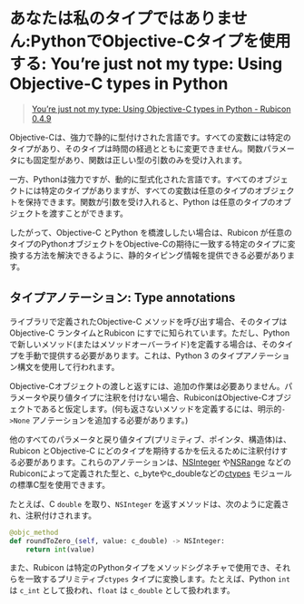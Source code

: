 # あなたは私のタイプではありません:PythonでObjective-Cタイプを使用する: You’re just not my type: Using Objective-C types in Python

> [You’re just not my type: Using Objective-C types in Python - Rubicon 0.4.9](https://rubicon-objc.readthedocs.io/en/stable/how-to/type-mapping.html)


Objective-Cは、強力で静的に型付けされた言語です。すべての変数には特定のタイプがあり、そのタイプは時間の経過とともに変更できません。関数パラメータにも固定型があり、関数は正しい型の引数のみを受け入れます。

一方、Pythonは強力ですが、動的に型式化された言語です。すべてのオブジェクトには特定のタイプがありますが、すべての変数は任意のタイプのオブジェクトを保持できます。関数が引数を受け入れると、Python は任意のタイプのオブジェクトを渡すことができます。

したがって、Objective-C とPython を橋渡ししたい場合は、Rubicon が任意のタイプのPythonオブジェクトをObjective-Cの期待に一致する特定のタイプに変換する方法を解決できるように、静的タイピング情報を提供できる必要があります。


## タイプアノテーション: Type annotations

ライブラリで定義されたObjective-C メソッドを呼び出す場合、そのタイプはObjective-C ランタイムとRubicon にすでに知られています。ただし、Python で新しいメソッド(またはメソッドオーバーライド)を定義する場合は、そのタイプを手動で提供する必要があります。これは、Python 3 のタイプアノテーション構文を使用して行われます。

Objective-Cオブジェクトの渡しと返すには、追加の作業は必要ありません。パラメータや戻り値タイプに注釈を付けない場合、RubiconはObjective-Cオブジェクトであると仮定します。(何も返さないメソッドを定義するには、明示的`->None` アノテーションを追加する必要があります。)



他のすべてのパラメータと戻り値タイプ(プリミティブ、ポインタ、構造体)は、Rubicon とObjective-C にどのタイプを期待するかを伝えるために注釈付けする必要があります。これらのアノテーションは、[NSInteger](https://rubicon-objc.readthedocs.io/en/stable/reference/rubicon-objc-types.html#rubicon.objc.types.NSInteger) や[NSRange](https://rubicon-objc.readthedocs.io/en/stable/reference/rubicon-objc-types.html#rubicon.objc.types.NSRange) などのRubiconによって定義された型と、c_byteやc_doubleなどの[ctypes](https://docs.python.org/ja/3.10/library/ctypes.html#module-ctypes) モジュールの標準C型を使用できます。

たとえば、C `double` を取り、`NSInteger` を返すメソッドは、次のように定義され、注釈付けされます。


```python
@objc_method
def roundToZero_(self, value: c_double) -> NSInteger:
    return int(value)
```

また、Rubicon は特定のPythonタイプをメソッドシグネチャで使用でき、それらを一致するプリミティブ`ctypes` タイプに変換します。たとえば、Python `int` は `c_int` として扱われ、`float` は `c_double` として扱われます。

